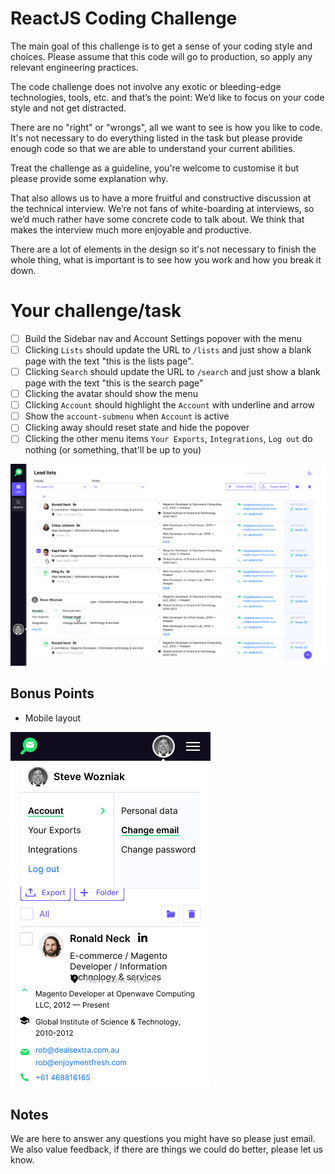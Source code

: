 # ReactJS Coding Challenge

The main goal of this challenge is to get a sense of your coding style and choices. Please assume that this code will go to production, so apply any relevant engineering practices.

The code challenge does not involve any exotic or bleeding-edge technologies, tools, etc. and that’s the point: We’d like to focus on your code style and not get distracted.

There are no "right" or "wrongs", all we want to see is how you like to code. It's not necessary to do everything listed in the task but please provide enough code so that we are able to understand your current abilities.

Treat the challenge as a guideline, you're welcome to customise it but please provide some explanation why.

That also allows us to have a more fruitful and constructive discussion at the technical interview. We’re not fans of white-boarding at interviews, so we’d much rather have some concrete code to talk about. We think that makes the interview much more enjoyable and productive.

There are a lot of elements in the design so it's not necessary to finish the whole thing, what is important is to see how you work and how you break it down.


# Your challenge/task

- [ ] Build the Sidebar nav and Account Settings popover with the menu
- [ ] Clicking `Lists` should update the URL to `/lists` and just show a blank page with the text "this is the lists page".
- [ ] Clicking `Search` should update the URL to `/search` and just show a blank page with the text "this is the search page"
- [ ] Clicking the avatar should show the menu
- [ ] Clicking `Account` should highlight the `Account` with underline and arrow
- [ ] Show the `account-submenu` when `Account` is active
- [ ] Clicking away should reset state and hide the popover
- [ ] Clicking the other menu items `Your Exports`, `Integrations`, `Log out` do nothing (or something, that'll be up to you)

![lists.png](lists.png)

## Bonus Points
* Mobile layout

![lists-mobile](lists-mobile.png)

## Notes
We are here to answer any questions you might have so please just email.
We also value feedback, if there are things we could do better, please let us know.
